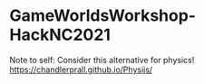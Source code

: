 # GameWorldsWorkshop-HackNC2021

Note to self: Consider this alternative for physics! https://chandlerprall.github.io/Physijs/
